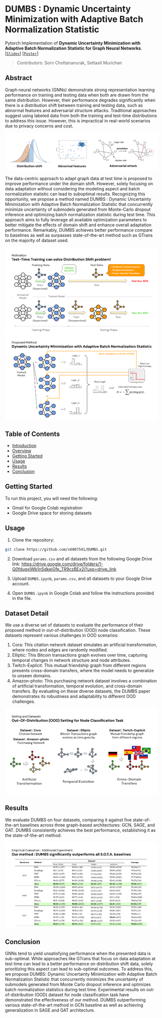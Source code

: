# DUMBS : Dynamic Uncertainty Minimization with Adaptive Batch Normalization Statistic
Pytorch Implementation of **Dynamic Uncertainty Minimization with Adaptive Batch Normalization Statistic for Graph Neural Networks**.  
[[`Slides`](https://docs.google.com/presentation/d/1X7cJNbXaqk6-9NBSExkchBZyqPiScSFkYyTh7psmw0U/edit?usp=sharing)]
[[`Poster`](https://github.com/s6007541/DUMBS/blob/main/pdf_files/DUMBS_poster.pdf)] 

> Contributors: Sorn Chottananurak, Settasit Murichan


## Abstract
Graph neural networks (GNNs) demonstrate strong representation learning performance on training and testing data when both are drawn from the same distribution. However, their performance degrades significantly when there is a distribution shift between training and testing data, such as abnormal features and adversarial structure attacks. Traditional approaches suggest using labeled data from both the training and test-time distributions to address this issue. However, this is impractical in real-world scenarios due to privacy concerns and cost. 
<p align="center">
<img src="image/motivation.png">
</p>
The data-centric approach to adapt graph data at test time is proposed to improve performance under the domain shift.  However, solely focusing on data adaptation without considering the modeling aspect and batch normalization statistic can lead to suboptimal results. Recognizing this opportunity, we propose a method named DUMBS : Dynamic Uncertainty Minimization with Adaptive Batch Normalization Statistic that concurrently minimize uncertainty of submodels generated from Monte-Carlo dropout inference and optimizing batch normalization statistic during test time. This approach aims to fully leverage all available optimization parameters to better mitigate the effects of domain shift and enhance overall adaptation performance. Remarkably, DUMBS achieves better performance compare to baselines as well as surpasses state-of-the-art method such as GTrans on the majority of dataset used.
<p align="center">
<img src="image/tta.png">
<img src="image/DUMBS.png">
</p>

## Table of Contents

- [Introduction](#introduction)
- [Overview](#overview)
- [Getting Started](#getting-started)
- [Usage](#usage)
- [Results](#results)
- [Conclusion](#conclusion)

## Getting Started

To run this project, you will need the following:

- Gmail for Google Colab registration
- Google Drive space for storing datasets

## Usage

1. Clone the repository:

```bash
git clone https://github.com/s6007541/DUMBS.git
```

2. Download `params.csv` and all datasets from the following Google Drive link: https://drive.google.com/drive/folders/1-Q0fdugxlWb1n5dkeiGfe_TR9czBEx2i?usp=drive_link

3. Upload `DUMBS.ipynb`, `params.csv`, and all datasets to your Google Drive account.

4. Open `DUMBS.ipynb` in Google Colab and follow the instructions provided in the file.

## Dataset Detail
We use a diverse set of datasets to evaluate the performance of their proposed method in out-of-distribution (OOD) node classification. These datasets represent various challenges in OOD scenarios:

1. Cora: This citation network dataset simulates an artificial transformation, where nodes and edges are randomly modified.
2. Elliptic: This Bitcoin transactions graph evolves over time, capturing temporal changes in network structure and node attributes.
3. Twitch-Explicit: This mutual friendship graph from different regions presents cross-domain transfers, where the model needs to generalize to unseen domains.
4. Amazon-photo: This purchasing network dataset involves a combination of artificial transformation, temporal evolution, and cross-domain transfers.
By evaluating on these diverse datasets, the DUMBS paper demonstrates its robustness and adaptability to different OOD challenges.

<p align="center">
<img src="image/datasets.png">
</p>

## Results
We evaluate DUMBS on four datasets, comparing it against five state-of-the-art baselines across three graph-based architectures: GCN, SAGE, and GAT. DUMBS consistently achieves the best performance, establishing it as the state-of-the-art method.
<p align="center">
<img src="image/results.png">
</p>

## Conclusion
GNNs tend to yield unsatisfying performance when the presented data is sub-optimal. While approaches like GTrans that focus on data adaptation at test time can lead to a better performance on distribution shift data, solely prioritizing this aspect can lead to sub-optimal outcomes. To address this, we propose DUMBS: Dynamic Uncertainty Minimization with Adaptive Batch Normalization Statistic that concurrently minimizes the uncertainty of submodels generated from Monte Carlo dropout inference and optimizes batch normalization statistics during test time. Experimental results on out-of-distribution (OOD) dataset for node classification task have demonstrated the effectiveness of our method. DUMBS outperforming various state-of-the-art method in GCN baseline as well as achieving generalization in SAGE and GAT architecture.
